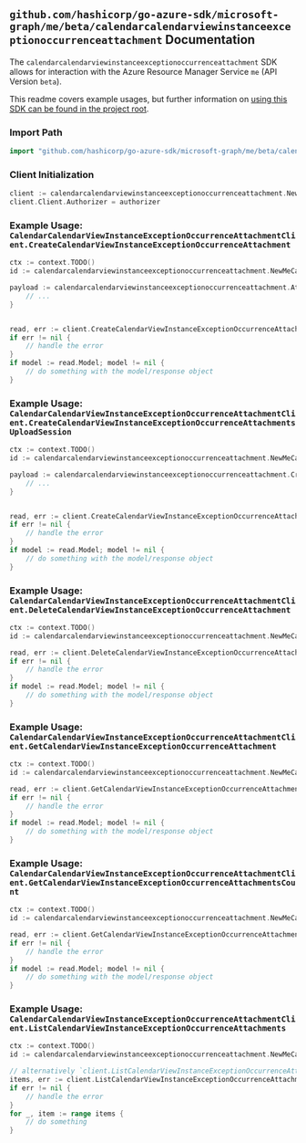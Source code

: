 
## `github.com/hashicorp/go-azure-sdk/microsoft-graph/me/beta/calendarcalendarviewinstanceexceptionoccurrenceattachment` Documentation

The `calendarcalendarviewinstanceexceptionoccurrenceattachment` SDK allows for interaction with the Azure Resource Manager Service `me` (API Version `beta`).

This readme covers example usages, but further information on [using this SDK can be found in the project root](https://github.com/hashicorp/go-azure-sdk/tree/main/docs).

### Import Path

```go
import "github.com/hashicorp/go-azure-sdk/microsoft-graph/me/beta/calendarcalendarviewinstanceexceptionoccurrenceattachment"
```


### Client Initialization

```go
client := calendarcalendarviewinstanceexceptionoccurrenceattachment.NewCalendarCalendarViewInstanceExceptionOccurrenceAttachmentClientWithBaseURI("https://management.azure.com")
client.Client.Authorizer = authorizer
```


### Example Usage: `CalendarCalendarViewInstanceExceptionOccurrenceAttachmentClient.CreateCalendarViewInstanceExceptionOccurrenceAttachment`

```go
ctx := context.TODO()
id := calendarcalendarviewinstanceexceptionoccurrenceattachment.NewMeCalendarIdCalendarViewIdInstanceIdExceptionOccurrenceID("calendarIdValue", "eventIdValue", "eventId1Value", "eventId2Value")

payload := calendarcalendarviewinstanceexceptionoccurrenceattachment.Attachment{
	// ...
}


read, err := client.CreateCalendarViewInstanceExceptionOccurrenceAttachment(ctx, id, payload)
if err != nil {
	// handle the error
}
if model := read.Model; model != nil {
	// do something with the model/response object
}
```


### Example Usage: `CalendarCalendarViewInstanceExceptionOccurrenceAttachmentClient.CreateCalendarViewInstanceExceptionOccurrenceAttachmentsUploadSession`

```go
ctx := context.TODO()
id := calendarcalendarviewinstanceexceptionoccurrenceattachment.NewMeCalendarCalendarViewIdInstanceIdExceptionOccurrenceID("eventIdValue", "eventId1Value", "eventId2Value")

payload := calendarcalendarviewinstanceexceptionoccurrenceattachment.CreateCalendarViewInstanceExceptionOccurrenceAttachmentsUploadSessionRequest{
	// ...
}


read, err := client.CreateCalendarViewInstanceExceptionOccurrenceAttachmentsUploadSession(ctx, id, payload)
if err != nil {
	// handle the error
}
if model := read.Model; model != nil {
	// do something with the model/response object
}
```


### Example Usage: `CalendarCalendarViewInstanceExceptionOccurrenceAttachmentClient.DeleteCalendarViewInstanceExceptionOccurrenceAttachment`

```go
ctx := context.TODO()
id := calendarcalendarviewinstanceexceptionoccurrenceattachment.NewMeCalendarIdCalendarViewIdInstanceIdExceptionOccurrenceIdAttachmentID("calendarIdValue", "eventIdValue", "eventId1Value", "eventId2Value", "attachmentIdValue")

read, err := client.DeleteCalendarViewInstanceExceptionOccurrenceAttachment(ctx, id, calendarcalendarviewinstanceexceptionoccurrenceattachment.DefaultDeleteCalendarViewInstanceExceptionOccurrenceAttachmentOperationOptions())
if err != nil {
	// handle the error
}
if model := read.Model; model != nil {
	// do something with the model/response object
}
```


### Example Usage: `CalendarCalendarViewInstanceExceptionOccurrenceAttachmentClient.GetCalendarViewInstanceExceptionOccurrenceAttachment`

```go
ctx := context.TODO()
id := calendarcalendarviewinstanceexceptionoccurrenceattachment.NewMeCalendarIdCalendarViewIdInstanceIdExceptionOccurrenceIdAttachmentID("calendarIdValue", "eventIdValue", "eventId1Value", "eventId2Value", "attachmentIdValue")

read, err := client.GetCalendarViewInstanceExceptionOccurrenceAttachment(ctx, id, calendarcalendarviewinstanceexceptionoccurrenceattachment.DefaultGetCalendarViewInstanceExceptionOccurrenceAttachmentOperationOptions())
if err != nil {
	// handle the error
}
if model := read.Model; model != nil {
	// do something with the model/response object
}
```


### Example Usage: `CalendarCalendarViewInstanceExceptionOccurrenceAttachmentClient.GetCalendarViewInstanceExceptionOccurrenceAttachmentsCount`

```go
ctx := context.TODO()
id := calendarcalendarviewinstanceexceptionoccurrenceattachment.NewMeCalendarIdCalendarViewIdInstanceIdExceptionOccurrenceID("calendarIdValue", "eventIdValue", "eventId1Value", "eventId2Value")

read, err := client.GetCalendarViewInstanceExceptionOccurrenceAttachmentsCount(ctx, id, calendarcalendarviewinstanceexceptionoccurrenceattachment.DefaultGetCalendarViewInstanceExceptionOccurrenceAttachmentsCountOperationOptions())
if err != nil {
	// handle the error
}
if model := read.Model; model != nil {
	// do something with the model/response object
}
```


### Example Usage: `CalendarCalendarViewInstanceExceptionOccurrenceAttachmentClient.ListCalendarViewInstanceExceptionOccurrenceAttachments`

```go
ctx := context.TODO()
id := calendarcalendarviewinstanceexceptionoccurrenceattachment.NewMeCalendarIdCalendarViewIdInstanceIdExceptionOccurrenceID("calendarIdValue", "eventIdValue", "eventId1Value", "eventId2Value")

// alternatively `client.ListCalendarViewInstanceExceptionOccurrenceAttachments(ctx, id, calendarcalendarviewinstanceexceptionoccurrenceattachment.DefaultListCalendarViewInstanceExceptionOccurrenceAttachmentsOperationOptions())` can be used to do batched pagination
items, err := client.ListCalendarViewInstanceExceptionOccurrenceAttachmentsComplete(ctx, id, calendarcalendarviewinstanceexceptionoccurrenceattachment.DefaultListCalendarViewInstanceExceptionOccurrenceAttachmentsOperationOptions())
if err != nil {
	// handle the error
}
for _, item := range items {
	// do something
}
```
